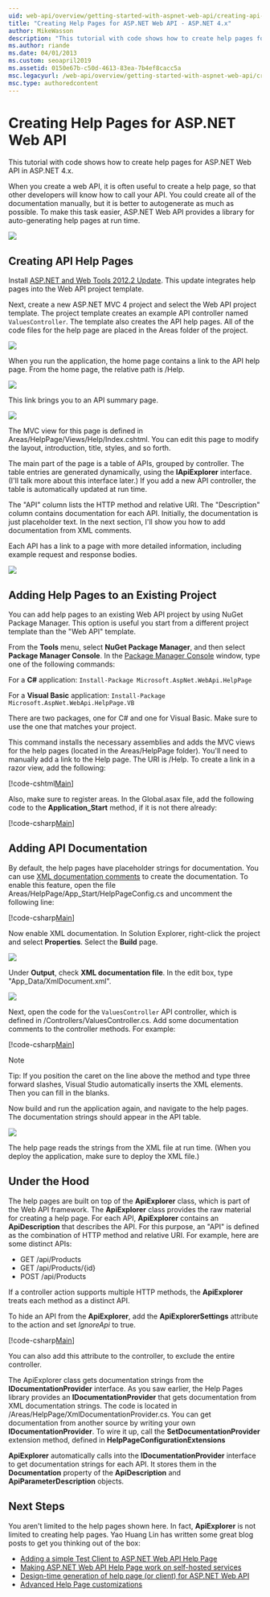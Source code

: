 ```yaml
---
uid: web-api/overview/getting-started-with-aspnet-web-api/creating-api-help-pages
title: "Creating Help Pages for ASP.NET Web API - ASP.NET 4.x"
author: MikeWasson
description: "This tutorial with code shows how to create help pages for ASP.NET Web API in ASP.NET 4.x."
ms.author: riande
ms.date: 04/01/2013
ms.custom: seoapril2019
ms.assetid: 0150e67b-c50d-4613-83ea-7b4ef8cacc5a
msc.legacyurl: /web-api/overview/getting-started-with-aspnet-web-api/creating-api-help-pages
msc.type: authoredcontent
---
```

# Creating Help Pages for ASP.NET Web API

This tutorial with code shows how to create help pages for ASP.NET Web API in ASP.NET 4.x.

When you create a web API, it is often useful to create a help page, so that other developers will know how to call your API. You could create all of the documentation manually, but it is better to autogenerate as much as possible. To make this task easier, ASP.NET Web API provides a library for auto-generating help pages at run time.

![](creating-api-help-pages/_static/image1.png)

## Creating API Help Pages

Install [ASP.NET and Web Tools 2012.2 Update](https://go.microsoft.com/fwlink/?LinkId=282650). This update integrates help pages into the Web API project template.

Next, create a new ASP.NET MVC 4 project and select the Web API project template. The project template creates an example API controller named `ValuesController`. The template also creates the API help pages. All of the code files for the help page are placed in the Areas folder of the project.

![](creating-api-help-pages/_static/image2.png)

When you run the application, the home page contains a link to the API help page. From the home page, the relative path is /Help.

![](creating-api-help-pages/_static/image3.png)

This link brings you to an API summary page.

![](creating-api-help-pages/_static/image4.png)

The MVC view for this page is defined in Areas/HelpPage/Views/Help/Index.cshtml. You can edit this page to modify the layout, introduction, title, styles, and so forth.

The main part of the page is a table of APIs, grouped by controller. The table entries are generated dynamically, using the **IApiExplorer** interface. (I'll talk more about this interface later.) If you add a new API controller, the table is automatically updated at run time.

The "API" column lists the HTTP method and relative URI. The "Description" column contains documentation for each API. Initially, the documentation is just placeholder text. In the next section, I'll show you how to add documentation from XML comments.

Each API has a link to a page with more detailed information, including example request and response bodies.

![](creating-api-help-pages/_static/image5.png)

## Adding Help Pages to an Existing Project

You can add help pages to an existing Web API project by using NuGet Package Manager. This option is useful you start from a different project template than the "Web API" template.

From the **Tools** menu, select **NuGet Package Manager**, and then select **Package Manager Console**. In the [Package Manager Console](http://docs.nuget.org/docs/start-here/using-the-package-manager-console) window, type one of the following commands:

For a **C#** application: `Install-Package Microsoft.AspNet.WebApi.HelpPage`

For a **Visual Basic** application: `Install-Package Microsoft.AspNet.WebApi.HelpPage.VB`

There are two packages, one for C# and one for Visual Basic. Make sure to use the one that matches your project.

This command installs the necessary assemblies and adds the MVC views for the help pages (located in the Areas/HelpPage folder). You'll need to manually add a link to the Help page. The URI is /Help. To create a link in a razor view, add the following:

[!code-cshtml[Main](creating-api-help-pages/samples/sample1.cshtml)]

Also, make sure to register areas. In the Global.asax file, add the following code to the **Application\_Start** method, if it is not there already:

[!code-csharp[Main](creating-api-help-pages/samples/sample2.cs?highlight=4)]

## Adding API Documentation

By default, the help pages have placeholder strings for documentation. You can use [XML documentation comments](https://msdn.microsoft.com/library/b2s063f7.aspx) to create the documentation. To enable this feature, open the file Areas/HelpPage/App\_Start/HelpPageConfig.cs and uncomment the following line:

[!code-csharp[Main](creating-api-help-pages/samples/sample3.cs)]

Now enable XML documentation. In Solution Explorer, right-click the project and select **Properties**. Select the **Build** page.

![](creating-api-help-pages/_static/image6.png)

Under **Output**, check **XML documentation file**. In the edit box, type "App\_Data/XmlDocument.xml".

![](creating-api-help-pages/_static/image7.png)

Next, open the code for the `ValuesController` API controller, which is defined in /Controllers/ValuesController.cs. Add some documentation comments to the controller methods. For example:

[!code-csharp[Main](creating-api-help-pages/samples/sample4.cs)]

> [!NOTE]
> Tip: If you position the caret on the line above the method and type three forward slashes, Visual Studio automatically inserts the XML elements. Then you can fill in the blanks.

Now build and run the application again, and navigate to the help pages. The documentation strings should appear in the API table.

![](creating-api-help-pages/_static/image8.png)

The help page reads the strings from the XML file at run time. (When you deploy the application, make sure to deploy the XML file.)

## Under the Hood

The help pages are built on top of the **ApiExplorer** class, which is part of the Web API framework. The **ApiExplorer** class provides the raw material for creating a help page. For each API, **ApiExplorer** contains an **ApiDescription** that describes the API. For this purpose, an "API" is defined as the combination of HTTP method and relative URI. For example, here are some distinct APIs:

- GET /api/Products
- GET /api/Products/{id}
- POST /api/Products

If a controller action supports multiple HTTP methods, the **ApiExplorer** treats each method as a distinct API.

To hide an API from the **ApiExplorer**, add the **ApiExplorerSettings** attribute to the action and set *IgnoreApi* to true.

[!code-csharp[Main](creating-api-help-pages/samples/sample5.cs)]

You can also add this attribute to the controller, to exclude the entire controller.

The ApiExplorer class gets documentation strings from the **IDocumentationProvider** interface. As you saw earlier, the Help Pages library provides an **IDocumentationProvider** that gets documentation from XML documentation strings. The code is located in /Areas/HelpPage/XmlDocumentationProvider.cs. You can get documentation from another source by writing your own **IDocumentationProvider**. To wire it up, call the **SetDocumentationProvider** extension method, defined in **HelpPageConfigurationExtensions**

**ApiExplorer** automatically calls into the **IDocumentationProvider** interface to get documentation strings for each API. It stores them in the **Documentation** property of the **ApiDescription** and **ApiParameterDescription** objects.

## Next Steps

You aren't limited to the help pages shown here. In fact, **ApiExplorer** is not limited to creating help pages. Yao Huang Lin has written some great blog posts to get you thinking out of the box:

- [Adding a simple Test Client to ASP.NET Web API Help Page](/archive/blogs/yaohuang1/adding-a-simple-test-client-to-asp-net-web-api-help-page)
- [Making ASP.NET Web API Help Page work on self-hosted services](/archive/blogs/yaohuang1/making-asp-net-web-api-help-page-work-on-self-hosted-services)
- [Design-time generation of help page (or client) for ASP.NET Web API](/archive/blogs/yaohuang1/design-time-generation-of-help-page-or-client-for-asp-net-web-api)
- [Advanced Help Page customizations](/archive/blogs/yaohuang1/asp-net-web-api-help-page-part-3-advanced-help-page-customizations)
